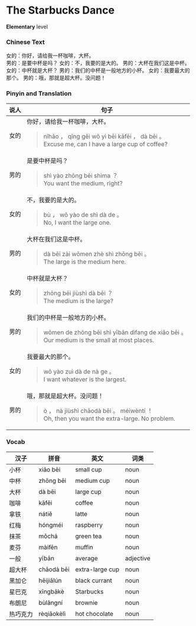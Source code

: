 # The Starbucks Dance
**Elementary** level
### Chinese Text
女的：你好，请给我一杯咖啡，大杯。<br />男的：是要中杯是吗？
女的：不，我要的是大的。
男的：大杯在我们这是中杯。
女的：中杯就是大杯？
男的：我们的中杯是一般地方的小杯。
女的：我要最大的那个。
男的：哦，那就是超大杯。没问题！

### Pinyin and Translation
|说人|句子|
|----|----|
|女的|你好，请给我一杯咖啡，大杯。<blockquote>nǐhǎo ， qǐng gěi wǒ yì bēi kāfēi ， dà bēi 。<br />Excuse me, can I have a large cup of coffee?</blockquote>|
|男的|是要中杯是吗？<blockquote>shì yào zhōng bēi shìma ？<br />You want the medium, right?</blockquote>|
|女的|不，我要的是大的。<blockquote>bù ， wǒ yào de shì dà de 。<br />No, I want the large one.</blockquote>|
|男的|大杯在我们这是中杯。<blockquote>dà bēi zài wǒmen zhè shì zhōng bēi 。<br />The large is the medium here.</blockquote>|
|女的|中杯就是大杯？<blockquote>zhōng bēi jiùshì dà bēi ？<br />The medium is the large?</blockquote>|
|男的|我们的中杯是一般地方的小杯。<blockquote>wǒmen de zhōng bēi shì yībān dìfang de xiǎo bēi 。<br />Our medium is the small at most places.</blockquote>|
|女的|我要最大的那个。<blockquote>wǒ yào zuì dà de nà ge 。<br />I want whatever is the largest.</blockquote>|
|男的|哦，那就是超大杯。没问题！<blockquote>ò ， nà jiùshì chāodà bēi 。 méiwèntí ！<br />Oh, then you want the extra-large. No problem.</blockquote>|
### Vocab
|汉子|拼音|英文|词类|
|----|----|----|----|
|小杯|xiǎo bēi|small cup|noun|
|中杯|zhōng bēi|medium cup|noun|
|大杯|dà bēi|large cup|noun|
|咖啡|kāfēi|coffee|noun|
|拿铁|nátiě|latte|noun|
|红梅|hóngméi|raspberry|noun|
|抹茶|mǒchá|green tea|noun|
|麦芬|màifēn|muffin|noun|
|一般|yībān|average|adjective|
|超大杯|chāodà bēi|extra-large cup|noun|
|黑加仑|hēijiālún|black currant|noun|
|星巴克|xīngbākè|Starbucks|noun|
|布朗尼|bùlǎngní|brownie|noun|
|热巧克力|rèqiǎokèlì|hot chocolate|noun|